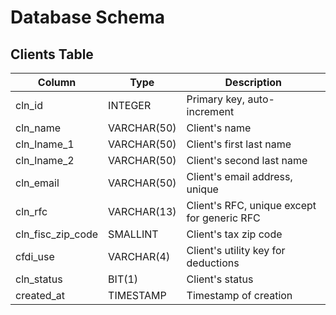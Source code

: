# Database Schema

## Clients Table

| Column            | Type        | Description                                 |
| ----------------- | ----------- | ------------------------------------------- |
| cln_id            | INTEGER     | Primary key, auto-increment                 |
| cln_name          | VARCHAR(50) | Client's name                               |
| cln_lname_1       | VARCHAR(50) | Client's first last name                    |
| cln_lname_2       | VARCHAR(50) | Client's second last name                   |
| cln_email         | VARCHAR(50) | Client's email address, unique              |
| cln_rfc           | VARCHAR(13) | Client's RFC, unique except for generic RFC |
| cln_fisc_zip_code | SMALLINT    | Client's tax zip code                       |
| cfdi_use          | VARCHAR(4)  | Client's utility key for deductions         |
| cln_status        | BIT(1)      | Client's status                             |
| created_at        | TIMESTAMP   | Timestamp of creation                       |

